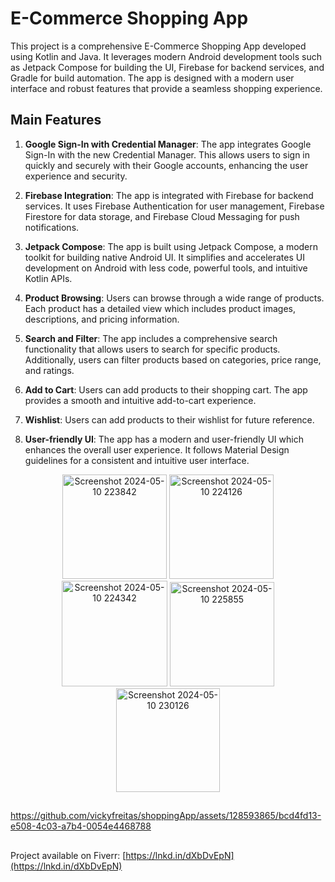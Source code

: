 # E-Commerce Shopping App

This project is a comprehensive E-Commerce Shopping App developed using Kotlin and Java. It leverages modern Android development tools such as Jetpack Compose for building the UI, Firebase for backend services, and Gradle for build automation. The app is designed with a modern user interface and robust features that provide a seamless shopping experience.

## Main Features

1. **Google Sign-In with Credential Manager**: The app integrates Google Sign-In with the new Credential Manager. This allows users to sign in quickly and securely with their Google accounts, enhancing the user experience and security. 

2. **Firebase Integration**: The app is integrated with Firebase for backend services. It uses Firebase Authentication for user management, Firebase Firestore for data storage, and Firebase Cloud Messaging for push notifications.

3. **Jetpack Compose**: The app is built using Jetpack Compose, a modern toolkit for building native Android UI. It simplifies and accelerates UI development on Android with less code, powerful tools, and intuitive Kotlin APIs.

4. **Product Browsing**: Users can browse through a wide range of products. Each product has a detailed view which includes product images, descriptions, and pricing information.

5. **Search and Filter**: The app includes a comprehensive search functionality that allows users to search for specific products. Additionally, users can filter products based on categories, price range, and ratings.

6. **Add to Cart**: Users can add products to their shopping cart. The app provides a smooth and intuitive add-to-cart experience.

7. **Wishlist**: Users can add products to their wishlist for future reference.

9. **User-friendly UI**: The app has a modern and user-friendly UI which enhances the overall user experience. It follows Material Design guidelines for a consistent and intuitive user interface.

<p align="center">

<img width="167" alt="Screenshot 2024-05-10 223842" src="https://github.com/vickyfreitas/shoppingApp/assets/128593865/b4111f6b-ec81-453e-b005-93f1d1f01f50">
<img width="167" alt="Screenshot 2024-05-10 224126" src="https://github.com/vickyfreitas/shoppingApp/assets/128593865/6304adf8-09c5-4536-a349-dc38774f59a9">
<img width="169" alt="Screenshot 2024-05-10 224342" src="https://github.com/vickyfreitas/shoppingApp/assets/128593865/c19e359b-a66f-49ae-b677-d20809de3a3f">
<img width="167" alt="Screenshot 2024-05-10 225855" src="https://github.com/vickyfreitas/shoppingApp/assets/128593865/3264c7d3-84d2-4512-a0ed-d9f0b8ec306d">
<img width="166" alt="Screenshot 2024-05-10 230126" src="https://github.com/vickyfreitas/shoppingApp/assets/128593865/be18a79d-2557-4cfc-945c-6a53c79dbb15">



</p>


## 

<p align="center">


https://github.com/vickyfreitas/shoppingApp/assets/128593865/bcd4fd13-e508-4c03-a7b4-0054e4468788


</p>

##

Project available on Fiverr: [https://lnkd.in/dXbDvEpN](https://lnkd.in/dXbDvEpN)
